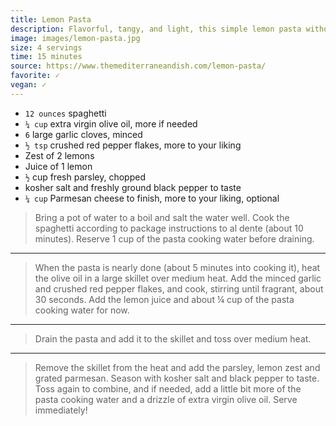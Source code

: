 ```yaml
---
title: Lemon Pasta
description: Flavorful, tangy, and light, this simple lemon pasta without cream is the perfect meal in 15 minutes or less! With good extra virgin olive oil, fresh garlic and a good sprinkle of Parmesan cheese. 
image: images/lemon-pasta.jpg
size: 4 servings
time: 15 minutes
source: https://www.themediterraneandish.com/lemon-pasta/
favorite: ✓
vegan: ✓
---
```


* `12 ounces` spaghetti
* `¼ cup` extra virgin olive oil, more if needed
* `6` large garlic cloves, minced
* `½ tsp` crushed red pepper flakes, more to your liking
* Zest of 2 lemons
* Juice of 1 lemon
* `½` cup fresh parsley, chopped
* kosher salt and freshly ground black pepper to taste
* `¼ cup` Parmesan cheese to finish, more to your liking, optional

> Bring a pot of water to a boil and salt the water well. Cook the spaghetti according to package instructions to al dente (about 10 minutes). Reserve 1 cup of the pasta cooking water before draining.

---

> When the pasta is nearly done (about 5 minutes into cooking it), heat the olive oil in a large skillet over medium heat. Add the minced garlic and crushed red pepper flakes, and cook, stirring until fragrant, about 30 seconds. Add the lemon juice and about ¼ cup of the pasta cooking water for now.

---

> Drain the pasta and add it to the skillet and toss over medium heat.

---

> Remove the skillet from the heat and add the parsley, lemon zest and grated parmesan. Season with kosher salt and black pepper to taste. Toss again to combine, and if needed, add a little bit more of the pasta cooking water and a drizzle of extra virgin olive oil. Serve immediately!